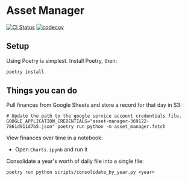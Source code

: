 # Asset Manager

[![CI Status](https://github.com/eswan18/asset_manager/workflows/Continuous%20Integration/badge.svg)](https://github.com/eswan18/asset_manager/actions)
[![codecov](https://codecov.io/gh/eswan18/asset_manager/branch/main/graph/badge.svg?token=JI0605RMSO)](https://codecov.io/gh/eswan18/asset_manager)


## Setup

Using Poetry is simplest. Install Poetry, then:
```bash
poetry install
```

## Things you can do

Pull finances from Google Sheets and store a record for that day in S3:
```
# Update the path to the google service account credentials file.
GOOGLE_APPLICATION_CREDENTIALS="asset-manager-369122-7861d911d7b5.json" poetry run python -m asset_manager.fetch
```

View finances over time in a notebook:
- Open `Charts.ipynb` and run it

Consolidate a year's worth of daily file into a single file:
```
poetry run python scripts/consolidate_by_year.py <year>
```
